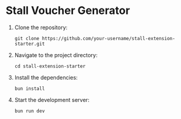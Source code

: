 # Stall Voucher Generator

1. Clone the repository:
   ```
   git clone https://github.com/your-username/stall-extension-starter.git
   ```

2. Navigate to the project directory:
   ```
   cd stall-extension-starter
   ```

3. Install the dependencies:
   ```
   bun install
   ```

4. Start the development server:
   ```
   bun run dev
   ```
